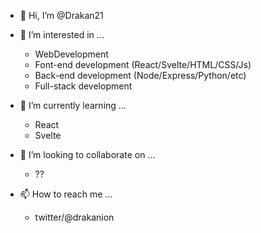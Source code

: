 - 👋 Hi, I’m @Drakan21

- 👀 I’m interested in ...
  - WebDevelopment
  - Font-end development (React/Svelte/HTML/CSS/Js)
  - Back-end development (Node/Express/Python/etc)
  - Full-stack development 
  
- 🌱 I’m currently learning ...
  - React
  - Svelte
  
- 💞️ I’m looking to collaborate on ...
  - ??
  
- 📫 How to reach me ...
  - twitter/@drakanion

<!---
Drakan21/Drakan21 is a ✨ special ✨ repository because its `README.md` (this file) appears on your GitHub profile.
You can click the Preview link to take a look at your changes.
--->
